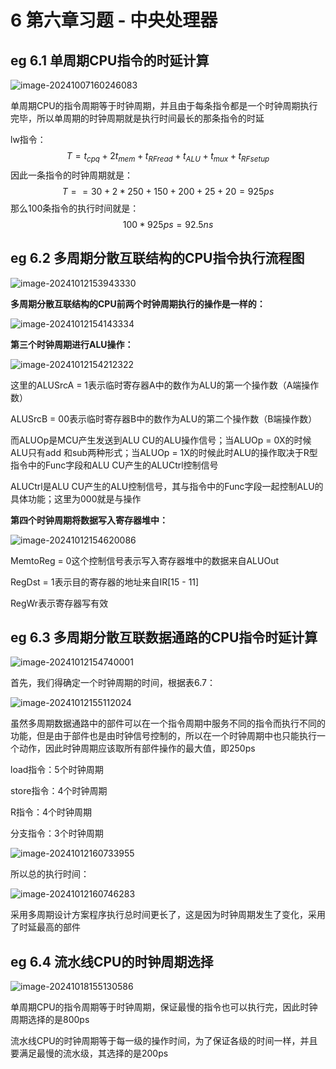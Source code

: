 # 6 第六章习题 - 中央处理器

## eg 6.1 单周期CPU指令的时延计算

![image-20241007160246083](https://typora-1310242472.cos.ap-nanjing.myqcloud.com/typora_img/image-20241007160246083.png)

单周期CPU的指令周期等于时钟周期，并且由于每条指令都是一个时钟周期执行完毕，所以单周期的时钟周期就是执行时间最长的那条指令的时延

lw指令：
$$
T = t_{cpq} + 2t_{mem} + t_{RFread} + t_{ALU} + t_{mux} + t_{RFsetup}
$$
因此一条指令的时钟周期就是：
$$
T =  = 30 + 2*250 + 150 + 200 + 25 + 20 = 925ps
$$
那么100条指令的执行时间就是：
$$
100 * 925ps = 92.5ns
$$

## eg 6.2 多周期分散互联结构的CPU指令执行流程图

![image-20241012153943330](https://typora-1310242472.cos.ap-nanjing.myqcloud.com/typora_img/image-20241012153943330.png)

**多周期分散互联结构的CPU前两个时钟周期执行的操作是一样的：**

![image-20241012154143334](https://typora-1310242472.cos.ap-nanjing.myqcloud.com/typora_img/image-20241012154143334.png)

**第三个时钟周期进行ALU操作：**

![image-20241012154212322](https://typora-1310242472.cos.ap-nanjing.myqcloud.com/typora_img/image-20241012154212322.png)

这里的ALUSrcA = 1表示临时寄存器A中的数作为ALU的第一个操作数（A端操作数）

ALUSrcB = 00表示临时寄存器B中的数作为ALU的第二个操作数（B端操作数）

而ALUOp是MCU产生发送到ALU CU的ALU操作信号；当ALUOp = 0X的时候ALU只有add 和sub两种形式；当ALUOp = 1X的时候此时ALU的操作取决于R型指令中的Func字段和ALU CU产生的ALUCtrl控制信号

ALUCtrl是ALU CU产生的ALU控制信号，其与指令中的Func字段一起控制ALU的具体功能；这里为000就是与操作

**第四个时钟周期将数据写入寄存器堆中：**

![image-20241012154620086](https://typora-1310242472.cos.ap-nanjing.myqcloud.com/typora_img/image-20241012154620086.png)

MemtoReg = 0这个控制信号表示写入寄存器堆中的数据来自ALUOut

RegDst = 1表示目的寄存器的地址来自IR[15 - 11]

RegWr表示寄存器写有效

## eg 6.3 多周期分散互联数据通路的CPU指令时延计算

![image-20241012154740001](https://typora-1310242472.cos.ap-nanjing.myqcloud.com/typora_img/image-20241012154740001.png)

首先，我们得确定一个时钟周期的时间，根据表6.7：

![image-20241012155112024](https://typora-1310242472.cos.ap-nanjing.myqcloud.com/typora_img/image-20241012155112024.png)

虽然多周期数据通路中的部件可以在一个指令周期中服务不同的指令而执行不同的功能，但是由于部件也是由时钟信号控制的，所以在一个时钟周期中也只能执行一个动作，因此时钟周期应该取所有部件操作的最大值，即250ps

load指令：5个时钟周期

store指令：4个时钟周期

R指令：4个时钟周期

分支指令：3个时钟周期

![image-20241012160733955](https://typora-1310242472.cos.ap-nanjing.myqcloud.com/typora_img/image-20241012160733955.png)

所以总的执行时间：

![image-20241012160746283](https://typora-1310242472.cos.ap-nanjing.myqcloud.com/typora_img/image-20241012160746283.png)

采用多周期设计方案程序执行总时间更长了，这是因为时钟周期发生了变化，采用了时延最高的部件

## eg 6.4 流水线CPU的时钟周期选择

![image-20241018155130586](https://typora-1310242472.cos.ap-nanjing.myqcloud.com/typora_img/image-20241018155130586.png)

单周期CPU的指令周期等于时钟周期，保证最慢的指令也可以执行完，因此时钟周期选择的是800ps

流水线CPU的时钟周期等于每一级的操作时间，为了保证各级的时间一样，并且要满足最慢的流水级，其选择的是200ps

